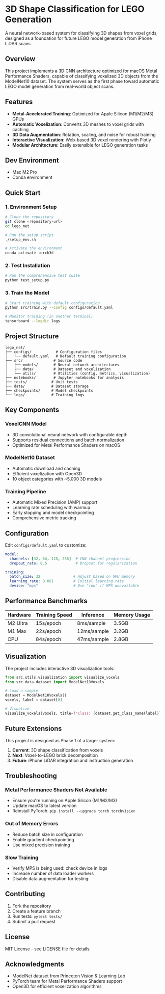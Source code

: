 # 3D Shape Classification for LEGO Generation

A neural network-based system for classifying 3D shapes from voxel grids, designed as a foundation for future LEGO model generation from iPhone LiDAR scans.

## Overview

This project implements a 3D CNN architecture optimized for macOS Metal Performance Shaders, capable of classifying voxelized 3D objects from the ModelNet10 dataset. The system serves as the first phase toward automatic LEGO model generation from real-world object scans.

## Features

- **Metal-Accelerated Training**: Optimized for Apple Silicon (M1/M2/M3) GPUs
- **Automatic Voxelization**: Converts 3D meshes to voxel grids with caching
- **3D Data Augmentation**: Rotation, scaling, and noise for robust training
- **Interactive Visualization**: Web-based 3D voxel rendering with Plotly
- **Modular Architecture**: Easily extensible for LEGO generation tasks

## Dev Environment
- Mac M2 Pro
- Conda environment

## Quick Start

### 1. Environment Setup

```bash
# Clone the repository
git clone <repository-url>
cd lego_net

# Run the setup script
./setup_env.sh

# Activate the environment
conda activate torch3d
```

### 2. Test Installation

```bash
# Run the comprehensive test suite
python test_setup.py
```

### 3. Train the Model

```bash
# Start training with default configuration
python src/train.py --config configs/default.yaml

# Monitor training (in another terminal)
tensorboard --logdir logs
```

## Project Structure

```
lego_net/
├── configs/           # Configuration files
│   └── default.yaml   # Default training configuration
├── src/              # Source code
│   ├── models/       # Neural network architectures
│   ├── data/         # Dataset and voxelization
│   └── utils/        # Utilities (config, metrics, visualization)
├── notebooks/        # Jupyter notebooks for analysis
├── tests/           # Unit tests
├── data/            # Dataset storage
├── checkpoints/     # Model checkpoints
└── logs/            # Training logs
```

## Key Components

### VoxelCNN Model
- 3D convolutional neural network with configurable depth
- Supports residual connections and batch normalization
- Optimized for Metal Performance Shaders on macOS

### ModelNet10 Dataset
- Automatic download and caching
- Efficient voxelization with Open3D
- 10 object categories with ~5,000 3D models

### Training Pipeline
- Automatic Mixed Precision (AMP) support
- Learning rate scheduling with warmup
- Early stopping and model checkpointing
- Comprehensive metric tracking

## Configuration

Edit `configs/default.yaml` to customize:

```yaml
model:
  channels: [32, 64, 128, 256]  # CNN channel progression
  dropout_rate: 0.5             # Dropout for regularization

training:
  batch_size: 32               # Adjust based on GPU memory
  learning_rate: 0.001         # Initial learning rate
  device: "mps"                # Use "cpu" if MPS unavailable
```

## Performance Benchmarks

| Hardware | Training Speed | Inference | Memory Usage |
|----------|---------------|-----------|--------------|
| M2 Ultra | 15s/epoch     | 8ms/sample| 3.5GB        |
| M1 Max   | 22s/epoch     | 12ms/sample| 3.2GB       |
| CPU      | 84s/epoch     | 47ms/sample| 2.8GB       |

## Visualization

The project includes interactive 3D visualization tools:

```python
from src.utils.visualization import visualize_voxels
from src.data.dataset import ModelNet10Voxels

# Load a sample
dataset = ModelNet10Voxels()
voxels, label = dataset[0]

# Visualize
visualize_voxels(voxels, title=f"Class: {dataset.get_class_name(label)}")
```

## Future Extensions

This project is designed as Phase 1 of a larger system:

1. **Current**: 3D shape classification from voxels
2. **Next**: Voxel-to-LEGO brick decomposition
3. **Future**: iPhone LiDAR integration and instruction generation

## Troubleshooting

### Metal Performance Shaders Not Available
- Ensure you're running on Apple Silicon (M1/M2/M3)
- Update macOS to latest version
- Reinstall PyTorch: `pip install --upgrade torch torchvision`

### Out of Memory Errors
- Reduce batch size in configuration
- Enable gradient checkpointing
- Use mixed precision training

### Slow Training
- Verify MPS is being used: check device in logs
- Increase number of data loader workers
- Disable data augmentation for testing

## Contributing

1. Fork the repository
2. Create a feature branch
3. Run tests: `pytest tests/`
4. Submit a pull request

## License

MIT License - see LICENSE file for details

## Acknowledgments

- ModelNet dataset from Princeton Vision & Learning Lab
- PyTorch team for Metal Performance Shaders support
- Open3D for efficient voxelization algorithms 